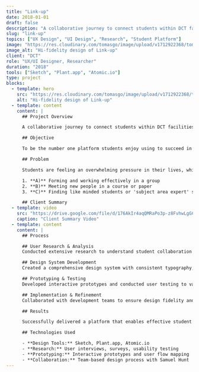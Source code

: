 ```yaml
---
title: "Link-up"
date: 2018-01-01
draft: false
description: "A collaborative journey to connect students within DCT facilities and enable interdisciplinary collaboration."
slug: "link-up"
topics: ["UX Design", "UI Design", "Research", "Student Platform"]
image: "https://res.cloudinary.com/tomasgo/image/upload/v1712922368/tomas-master/img/link_up_mobile_dash_col_jcqisp.jpg"
image_alt: "Hi-fidelity design of Link-up"
client: "DCT"
role: "UX/UI Designer, Researcher"
duration: "2018"
tools: ["Sketch", "Plant.app", "Atomic.io"]
type: project
blocks:
  - template: hero
    src: "https://res.cloudinary.com/tomasgo/image/upload/v1712922368/tomas-master/img/link_up_mobile_dash_col_jcqisp.jpg"
    alt: "Hi-fidelity design of Link-up"
  - template: content
    content: |
      ## Project Overview

      A collaborative journey to connect students within DCT facilities and enable interdisciplinary collaboration.

      ## Objective

      To be the number one platform students enjoy using to succeed in their studies, assignments and group tasks.

      ## Problem

      Students are feeling an overwhelming pressure in their lives, which is growing due to our demanding societal pressures. One such area of focus for this study is around effective collaboration and group work. This can be seen through:

      1. **A)** Forming and working effectively in a group
      2. **B)** Meeting new people in a course or paper
      3. **C)** Finding like minded students or 'subject area expert' students to study with across the university.

      ## Client Summary
  - template: video
    src: "https://drive.google.com/file/d/176AkIr4aqQMRaPo3p-z8FvhwLgGC7YWJ/preview"
    caption: "Client Summary Video"
  - template: content
    content: |
      ## Process

      ## User Research & Analysis
      Conducted extensive research to understand student collaboration needs and pain points within the DCT facilities.

      ## Design System Development
      Created a comprehensive design system with consistent typography, color palettes, and component libraries.

      ## Prototyping & Testing
      Developed interactive prototypes and conducted user testing to validate design decisions and improve usability.

      ## Implementation & Refinement
      Collaborated with development teams to ensure design fidelity and made iterative improvements based on feedback.

      ## Results

      Successfully delivered a platform that enables effective student collaboration and interdisciplinary connections within DCT facilities.

      ## Technologies Used

      - **Design Tools:** Sketch, Plant.app, Atomic.io
      - **Research:** User interviews, surveys, usability testing
      - **Prototyping:** Interactive prototypes and user flow mapping
      - **Collaboration:** Team-based design process with Samuel Hunt
---
```

